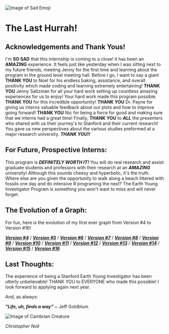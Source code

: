 ![Image of Sad Emoji](https://zippy.gfycat.com/AcceptableHardBlueandgoldmackaw.gif)
# The Last Hurrah!

## Acknowledgements and Thank Yous!
I'm **SO SAD** that this internship is coming to a close! it has been an **AMAZING** experience. It feels just like yesterday when I was sitting next to my future friends, meeting Jenny for the first time and learning about the program in the ground level meeting hall. Before I go, I want to say a giant **THANK YOU** to Noel for his endless baking, assistance, and overall positivity which made coding and learning extremely entertaining! **THANK YOU** Jenny Saltzman for all your hard work setting up countless amazing experiences for us to enjoy! Your hard work made this program possible. **THANK YOU** for this incredible opportunity! **THANK YOU** Dr. Payne for giving us interns valuable feedback about our plots and how to improve going forward! **THANK YOU** Nic for being a force for good and making sure that we interns had a great time! Finally, **THANK YOU** to ***ALL*** the presenters who shared with us their journey's to Stanford and their current research! You gave us new perspectives about the various studies preformed at a major research university. ***THANK YOU!!***

## For Future, Prospective Interns:

This program is ***DEFINITELY WORTH IT!*** You will do real research and assist graduate students and professors with their research at an ***AMAZING*** university! Although this sounds cheesy and hyperbolic, it's the truth. Where else are you given the opportunity to walk along a beach littered with fossils one day and do intensive R programing the next? The Earth Young Investigator Program is something you won't want to miss and will never forget.

## The Evolution of a Graph:
For fun, here is the evolution of my first ever graph from Version #4 to Version #16!

***[Version #4](https://github.com/naheim/paleosizePaper/blob/master/tiering/Previous%20Plots/TieringGraph_%23ofGeneraCatByTierV4.pdf)*** / ***[Version #5](https://github.com/naheim/paleosizePaper/blob/master/tiering/Previous%20Plots/TieringGraph_%23ofGeneraCatByTierV5.pdf)*** / ***[Version #6](https://github.com/naheim/paleosizePaper/blob/master/tiering/Previous%20Plots/TieringGraph_%23ofGeneraCatByTierV6.pdf)*** / ***[Version #7](https://github.com/naheim/paleosizePaper/blob/master/tiering/Previous%20Plots/TieringGraph_%23ofGeneraCatByTierV7.pdf)*** / ***[Version #8](https://github.com/naheim/paleosizePaper/blob/master/tiering/Previous%20Plots/TieringGraph_%23ofGeneraCatByTierV8.pdf)*** / ***[Version #9](https://github.com/naheim/paleosizePaper/blob/master/tiering/Previous%20Plots/TieringGraph_%23ofGeneraCatByTierV9.pdf)*** / ***[Version #10](https://github.com/naheim/paleosizePaper/blob/master/tiering/Previous%20Plots/TieringGraph_%23ofGeneraCatByTierV10.pdf)*** / ***[Version #11](https://github.com/naheim/paleosizePaper/blob/master/tiering/Previous%20Plots/TieringGraph_%23ofGeneraCatbyTierV11.pdf)*** / ***[Version #12](https://github.com/naheim/paleosizePaper/blob/master/tiering/Previous%20Plots/TieringGraph_%23ofGeneraCatbyTierV12.pdf)*** / ***[Version #13](https://github.com/naheim/paleosizePaper/blob/master/tiering/Previous%20Plots/TieringGraph_%23ofGeneraCatbyTierV13.pdf)*** / ***[Version #14](https://github.com/naheim/paleosizePaper/blob/master/tiering/Previous%20Plots/TieringGraph_%23ofGeneraCatbyTierV14.pdf)*** / ***[Version #15](https://github.com/naheim/paleosizePaper/blob/master/tiering/Previous%20Plots/TieringGraph_%23ofGeneraCatbyTierV15.pdf)*** / ***[Version #16](https://github.com/naheim/paleosizePaper/blob/master/tiering/Previous%20Plots/TieringGraph_%23ofGeneraCatbyTierV16.pdf)***

## Last Thoughts:

The experience of being a Stanford Earth Young Investigator has been utterly unbelievable! THANK YOU to EVERYONE who made this possible! I look forward to applying again next year.

And, as always:

***"Life, uh, finds a way"*** ~ Jeff Goldblum

![Image of Cambrian Creature](http://78.media.tumblr.com/6401b106bf2a30f9b9fbf3bfbbf3724c/tumblr_mimifpOfeY1rxyvj1o1_400.gif)

*Christopher Noll*
